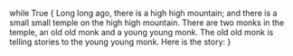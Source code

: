 while True {
    Long long ago, there is a high high mountain; and there is a small small temple on the high high mountain.
    There are two monks in the temple, an old old monk and a young young monk.
    The old old monk is telling stories to the young young monk.
    Here is the story:
}
